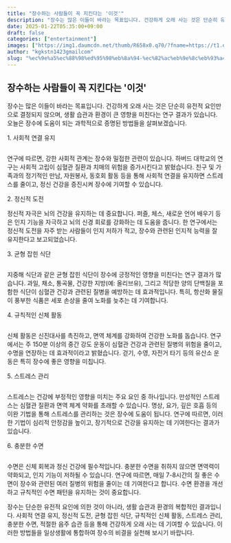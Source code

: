 ```yaml
---
title: "장수하는 사람들이 꼭 지킨다는 '이것'"
description: "장수는 많은 이들이 바라는 목표입니다. 건강하게 오래 사는 것은 단순히 유전적 요인만으로 결정되지 않으며, 생활 습관과 환경이 큰 영향을 미친다는 연구 결과가 있습니다. 오늘은 장수에 도움이 되는 과학적으로 증명된 방법들을 살펴보겠습니다."
date: 2025-01-22T05:35:00+09:00
draft: false
categories: ["entertainment"]
images: ["https://img1.daumcdn.net/thumb/R658x0.q70/?fname=https://t1.daumcdn.net/news/202412/07/happiness/20241207144449170paks.webp", "https://img2.daumcdn.net/thumb/R658x0.q70/?fname=https://t1.daumcdn.net/news/202412/07/happiness/20241207144449011mgmh.webp", "https://img4.daumcdn.net/thumb/R658x0.q70/?fname=https://t1.daumcdn.net/news/202412/07/happiness/20241207144449406urms.jpg", "https://img1.daumcdn.net/thumb/R658x0.q70/?fname=https://t1.daumcdn.net/news/202412/07/happiness/20241207144449675zflw.jpg", "https://img2.daumcdn.net/thumb/R658x0.q70/?fname=https://t1.daumcdn.net/news/202412/07/happiness/20241207144450000crna.jpg"]
author: "kgkstn1423gmailcom"
slug: "%ec%9e%a5%ec%88%98%ed%95%98%eb%8a%94-%ec%82%ac%eb%9e%8c%eb%93%a4%ec%9d%b4-%ea%bc%ad-%ec%a7%80%ed%82%a8%eb%8b%a4%eb%8a%94-%ec%9d%b4%ea%b2%83"
---
```


<h2 >장수하는 사람들이 꼭 지킨다는 '이것'</h2> <p>장수는 많은 이들이 바라는 목표입니다. 건강하게 오래 사는 것은 단순히 유전적 요인만으로 결정되지 않으며, 생활 습관과 환경이 큰 영향을 미친다는 연구 결과가 있습니다. 오늘은 장수에 도움이 되는 과학적으로 증명된 방법들을 살펴보겠습니다.</p> <p>1. 사회적 연결 유지</p> <figure ><img src="https://img1.daumcdn.net/thumb/R658x0.q70/?fname=https://t1.daumcdn.net/news/202412/07/happiness/20241207144449170paks.webp" alt=""/></figure> <p>연구에 따르면, 강한 사회적 관계는 장수와 밀접한 관련이 있습니다. 하버드 대학교의 연구는 사회적 고립이 심혈관 질환과 치매의 위험을 증가시킨다고 밝혔습니다. 친구 및 가족과의 정기적인 만남, 자원봉사, 동호회 활동 등을 통해 사회적 연결을 유지하면 스트레스를 줄이고, 정신 건강을 증진시켜 장수에 기여할 수 있습니다.</p> <p>2. 정신적 도전</p> <p>정신적 자극은 뇌의 건강을 유지하는 데 중요합니다. 퍼즐, 체스, 새로운 언어 배우기 등은 인지 기능을 자극하고 뇌의 신경 회로를 강화하는 데 도움을 줍니다. 한 연구에서는 정신적 도전을 자주 받는 사람들이 인지 저하가 적고, 장수와 관련된 인지적 능력을 잘 유지한다고 보고되었습니다.</p> <p>3. 균형 잡힌 식단</p> <figure ><img src="https://img2.daumcdn.net/thumb/R658x0.q70/?fname=https://t1.daumcdn.net/news/202412/07/happiness/20241207144449011mgmh.webp" alt=""/></figure> <p>지중해 식단과 같은 균형 잡힌 식단이 장수에 긍정적인 영향을 미친다는 연구 결과가 많습니다. 과일, 채소, 통곡물, 건강한 지방(예: 올리브유), 그리고 적당한 양의 단백질을 포함한 식단이 심혈관 건강과 관련된 질병을 예방하는 데 효과적입니다. 특히, 항산화 물질이 풍부한 식품은 세포 손상을 줄여 노화를 늦추는 데 기여합니다.</p> <p>4. 규칙적인 신체 활동</p> <figure ><img src="https://img4.daumcdn.net/thumb/R658x0.q70/?fname=https://t1.daumcdn.net/news/202412/07/happiness/20241207144449406urms.jpg" alt=""/></figure> <p>신체 활동은 신진대사를 촉진하고, 면역 체계를 강화하여 건강한 노화를 돕습니다. 연구에서는 주 150분 이상의 중간 강도 운동이 심혈관 건강과 관련된 질병의 위험을 줄이고, 수명을 연장하는 데 효과적이라고 밝혔습니다. 걷기, 수영, 자전거 타기 등의 유산소 운동은 특히 장수에 좋은 영향을 미칩니다.</p> <p>5. 스트레스 관리</p> <figure ><img src="https://img1.daumcdn.net/thumb/R658x0.q70/?fname=https://t1.daumcdn.net/news/202412/07/happiness/20241207144449675zflw.jpg" alt=""/></figure> <p>스트레스는 건강에 부정적인 영향을 미치는 주요 요인 중 하나입니다. 만성적인 스트레스는 심혈관 질환과 면역 체계 약화를 초래할 수 있습니다. 명상, 요가, 깊은 호흡 등의 이완 기법을 통해 스트레스를 관리하는 것은 장수에 도움이 됩니다. 연구에 따르면, 이러한 기법이 심리적 안정감을 높이고, 장기적으로 건강을 유지하는 데 기여한다는 결과가 있습니다.</p> <p>6. 충분한 수면</p> <figure ><img src="https://img2.daumcdn.net/thumb/R658x0.q70/?fname=https://t1.daumcdn.net/news/202412/07/happiness/20241207144450000crna.jpg" alt=""/></figure> <p>수면은 신체 회복과 정신 건강에 필수적입니다. 충분한 수면을 취하지 않으면 면역력이 약화되고, 인지 기능이 저하될 수 있습니다. 연구에 따르면, 매일 7-8시간의 질 좋은 수면이 장수와 관련된 여러 질병의 위험을 줄이는 데 기여한다고 합니다. 수면 환경을 개선하고 규칙적인 수면 패턴을 유지하는 것이 중요합니다.</p> <p>장수는 단순한 유전적 요인에 의한 것이 아니라, 생활 습관과 환경의 복합적인 결과입니다. 사회적 연결 유지, 정신적 도전, 균형 잡힌 식단, 규칙적인 신체 활동, 스트레스 관리, 충분한 수면, 적절한 음주 습관 등을 통해 건강하게 오래 사는 데 기여할 수 있습니다. 이러한 방법들을 일상생활에 통합하여 장수의 비결을 실천해 보시기 바랍니다.</p>